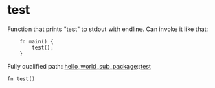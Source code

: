 # test

Function that prints "test" to stdout with endline.
Can invoke it like that:
```cairo
    fn main() {
        test();
    }
```

Fully qualified path: [hello_world_sub_package](./hello_world_sub_package.md)::[test](./hello_world_sub_package-test.md)

<pre><code class="language-cairo">fn test()</code></pre>

